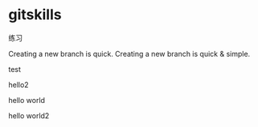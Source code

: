 # gitskills
练习

Creating a new branch is quick.
Creating a new branch is quick & simple.

test

hello2

hello world

hello world2
